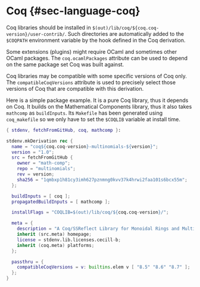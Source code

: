 # Coq {#sec-language-coq}

Coq libraries should be installed in `$(out)/lib/coq/${coq.coq-version}/user-contrib/`. Such directories are automatically added to the `$COQPATH` environment variable by the hook defined in the Coq derivation.

Some extensions (plugins) might require OCaml and sometimes other OCaml packages. The `coq.ocamlPackages` attribute can be used to depend on the same package set Coq was built against.

Coq libraries may be compatible with some specific versions of Coq only. The `compatibleCoqVersions` attribute is used to precisely select those versions of Coq that are compatible with this derivation.

Here is a simple package example. It is a pure Coq library, thus it depends on Coq. It builds on the Mathematical Components library, thus it also takes `mathcomp` as `buildInputs`. Its `Makefile` has been generated using `coq_makefile` so we only have to set the `$COQLIB` variable at install time.

```nix
{ stdenv, fetchFromGitHub, coq, mathcomp }:

stdenv.mkDerivation rec {
  name = "coq${coq.coq-version}-multinomials-${version}";
  version = "1.0";
  src = fetchFromGitHub {
    owner = "math-comp";
    repo = "multinomials";
    rev = version;
    sha256 = "1qmbxp1h81cy3imh627pznmng0kvv37k4hrwi2faa101s6bcx55m";
  };

  buildInputs = [ coq ];
  propagatedBuildInputs = [ mathcomp ];

  installFlags = "COQLIB=$(out)/lib/coq/${coq.coq-version}/";

  meta = {
    description = "A Coq/SSReflect Library for Monoidal Rings and Multinomials";
    inherit (src.meta) homepage;
    license = stdenv.lib.licenses.cecill-b;
    inherit (coq.meta) platforms;
  };

  passthru = {
    compatibleCoqVersions = v: builtins.elem v [ "8.5" "8.6" "8.7" ];
  };
}
```
